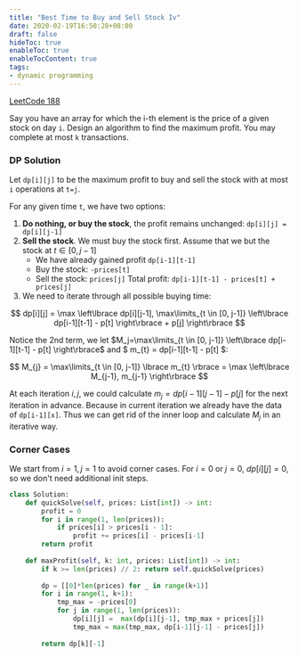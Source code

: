 ```yaml
---
title: "Best Time to Buy and Sell Stock Iv"
date: 2020-02-19T16:50:28+08:00
draft: false
hideToc: true
enableToc: true
enableTocContent: true
tags:
- dynamic programming
---
```


<!--more-->

[LeetCode 188](https://leetcode.com/problems/best-time-to-buy-and-sell-stock-iv/)

Say you have an array for which the i-th element is the price of a given stock on day `i`.
Design an algorithm to find the maximum profit. You may complete at most `k` transactions.

### DP Solution

Let `dp[i][j]` to be the maximum profit to buy and sell the stock with at most `i` operations at `t=j`.

For any given time `t`, we have two options:
1. **Do nothing, or buy the stock**, the profit remains unchanged: `dp[i][j] = dp[i][j-1]`
2. **Sell the stock**. We must buy the stock first. Assume that we but the stock at $t \in [0, j-1]$
    - We have already gained profit `dp[i-1][t-1]`
    - Buy the stock: `-prices[t]`
    - Sell the stock: `prices[j]`
 Total profit: `dp[i-1][t-1] - prices[t] + prices[j]`
3. We need to iterate through all possible buying time:

$$ dp[i][j] = \max \left\lbrace dp[i][j-1], \max\limits_{t \in [0, j-1]} \left\lbrace dp[i-1][t-1] - p[t] \right\rbrace + p[j] \right\rbrace $$

Notice the 2nd term, we let $M_j=\max\limits_{t \in [0, j-1]} \left\lbrace dp[i-1][t-1] - p[t] \right\rbrace$ and $ m_{t} = dp[i-1][t-1] - p[t] $:

$$ M_{j} = \max\limits_{t \in [0, j-1]} \lbrace m_{t} \rbrace = \max \left\lbrace M_{j-1}, m_{j-1} \right\rbrace $$

At each iteration $i, j$, we could calculate $m_{j}=dp[i-1][j-1]-p[j]$ for the next iteration in advance. Because in current iteration we already have the data of `dp[i-1][x]`. Thus we can get rid of the inner loop and calculate $M_j$ in an iterative way.

### Corner Cases
We start from $i=1, j=1$ to avoid corner cases. For $i=0$ or $j=0$, $dp[i][j]=0$, so we don't need additional init steps.

```python
class Solution:
    def quickSolve(self, prices: List[int]) -> int:
        profit = 0
        for i in range(1, len(prices)):
            if prices[i] > prices[i - 1]:
                profit += prices[i] - prices[i-1]
        return profit
    
    def maxProfit(self, k: int, prices: List[int]) -> int:
        if k >= len(prices) // 2: return self.quickSolve(prices)
        
        dp = [[0]*len(prices) for _ in range(k+1)]
        for i in range(1, k+1):
            tmp_max = -prices[0]
            for j in range(1, len(prices)):
                dp[i][j] =  max(dp[i][j-1], tmp_max + prices[j])
                tmp_max = max(tmp_max, dp[i-1][j-1] - prices[j])
        
        return dp[k][-1]
```
